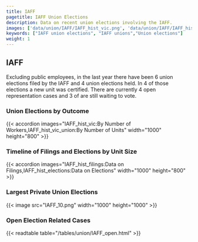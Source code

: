 ```yaml
---
title: IAFF
pagetitle: IAFF Union Elections
description: Data on recent union elections involving the IAFF.
images: ['data/union/IAFF/IAFF_hist_vic.png', 'data/union/IAFF/IAFF_hist_size.png', 'data/union/IAFF/IAFF_10.png']
keywords: ["IAFF union elections", "IAFF unions","Union elections"]
weight: 1
---
```

##  IAFF

Excluding public employees, in the last year there have been 6 union elections filed by the IAFF and 4 union elections held. In 4 of those elections a new unit was certified. There are currently 4 open representation cases and 3 of are still waiting to vote.

### Union Elections by Outcome
{{< accordion images="IAFF_hist_vic:By Number of Workers,IAFF_hist_vic_union:By Number of Units" width="1000" height="800" >}}

### Timeline of Filings and Elections by Unit Size
{{< accordion images="IAFF_hist_filings:Data on Filings,IAFF_hist_elections:Data on Elections" width="1000" height="800" >}}

### Largest Private Union Elections
{{< image src="IAFF_10.png" width="1000" height="1000"  >}}

### Open Election Related Cases
{{< readtable table="/tables/union/IAFF_open.html" >}}

